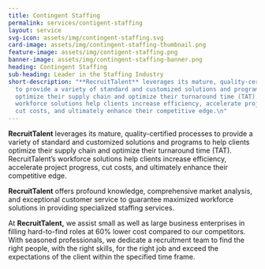 ```yaml
---
title: Contingent Staffing
permalink: services/contigent-staffing
layout: service
svg-icon: assets/img/contingent-staffing.svg
card-image: assets/img/contingent-staffing-thumbnail.png
feature-image: assets/img/contigent-staffing.png
banner-image: assets/img/contingent-staffing-banner.png
heading: Contingent Staffing
sub-heading: Leader in the Staffing Industry
short-description: "**RecruitTalent** leverages its mature, quality-certified processes
  to provide a variety of standard and customized solutions and programs to help clients
  optimize their supply chain and optimize their turnaround time (TAT). RecruitTalent’s
  workforce solutions help clients increase efficiency, accelerate project progress,
  cut costs, and ultimately enhance their competitive edge.\n"
---
```


**RecruitTalent** leverages its mature, quality-certified processes to provide a variety of standard and customized solutions and programs to help clients optimize their supply chain and optimize their turnaround time (TAT). RecruitTalent’s workforce solutions help clients increase efficiency, accelerate project progress, cut costs, and ultimately enhance their competitive edge.

**RecruitTalent** offers profound knowledge, comprehensive market analysis, and exceptional customer service to guarantee maximized workforce solutions in providing specialized staffing services.

At **RecruitTalent,** we assist small as well as large business enterprises in filling hard-to-find roles at 60% lower cost compared to our competitors. With seasoned professionals, we dedicate a recruitment team to find the right people, with the right skills, for the right job and exceed the expectations of the client within the specified time frame.

